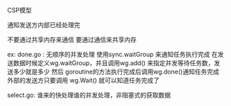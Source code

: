 CSP模型

通知发送方内部已经处理完

不要通过共享内存来通信
要通过通信来共享内存

ex: done.go : 无顺序的并发处理
使用sync.waitGroup  来通知任务执行完成
在发送数据时候定义wg.waitGroup，并且调用wg.add() 来指定并发等待任务数，发送多少就是多少
然后 goroutine的方法执行完成后调用wg.done()通知任务完成
外部的发送方只要调用 wg.Wait() 就可以知道任务完成了

select.go: 谁来的快处理谁的并发处理，非阻塞式的获取数据




